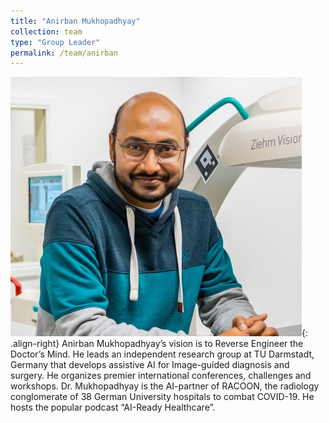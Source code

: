 ```yaml
---
title: "Anirban Mukhopadhyay"
collection: team
type: "Group Leader"
permalink: /team/anirban
---
```


![Anirban](/images/team/anirban.jpg){: .align-right}
Anirban Mukhopadhyay’s vision is to Reverse Engineer the Doctor’s Mind.
He leads an independent research group at TU Darmstadt, Germany that develops assistive AI for Image-guided diagnosis and surgery.
He organizes premier international conferences, challenges and workshops.
Dr. Mukhopadhyay is the AI-partner of RACOON, the radiology conglomerate of 38 German University hospitals to combat COVID-19.
He hosts the popular podcast “AI-Ready Healthcare”.